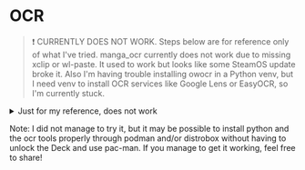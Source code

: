 # OCR
> :heavy_exclamation_mark: CURRENTLY DOES NOT WORK. Steps below are for reference only of what I've tried.
manga_ocr currently does not work due to missing xclip or wl-paste. It used to work but looks like some SteamOS update broke it.
Also I'm having trouble installing owocr in a Python venv, but I need venv to install OCR services like Google Lens or EasyOCR, so I'm currently stuck.

<details>

<summary>Just for my reference, does not work</summary>

I'll be going through [OwOcr](https://github.com/AuroraWright/owocr) here. If you're comfortable with installing software through pacman, you can also check out YomiNinja.

## Install OwOcr
1. Create a Python virtual env (need this for manga_ocr on the Steam Deck, or it'll complain about externally managed environment and possibility of breaking the OS if you try to override it). Open Konsole and type or paste in following:
```console
python3 -m venv ocr
source ocr/bin/activate
```
2. install pip 
```console
python -m ensurepip --upgrade
```
This will install pip into ~/.local/bin. We need to add this to PATH as well.   
3. edit `~/.bashrc` in something like `Kate` or `vim`, add this to the end of the file:
```bash
if [ -d "$HOME/.local/bin" ]; then
  PATH="$HOME/.local/bin:$PATH"
fi
```
4. Test it's working:
```console
~/.local/bin/pip -V
```
5. Now we can install owocr:
```console
pip install owocr
```
6. And install manga_ocr:
```console
pip install manga_ocr
```
Reference: (https://www.reddit.com/r/SteamDeck/comments/x4ct1r/how_do_i_do_a_pip3_install/)

## Using OwOcr
`To be added`
</details>

Note: I did not manage to try it, but it may be possible to install python and the ocr tools properly through podman and/or distrobox without having to unlock the Deck and use pac-man. If you manage to get it working, feel free to share!
